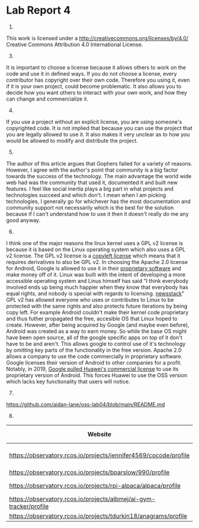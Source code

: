 # Lab Report 4
1.  
This work is licensed under a http://creativecommons.org/licenses/by/4.0/ Creative Commons Attribution 4.0 International License.
  
3.  
It is important to choose a license because it allows others to work on the code and use it in defined ways. If you do not choose a license, every contributor has copyright over their own code. Therefore you using it, even if it is your own project, could become problematic. It also allows you to decide how you want others to interact with your own work, and how they can change and commercialize it.
    
4.  
If you use a project without an explicit license, you are using someone's copyrighted code. It is not implied that because you can use the project that you are legally allowed to use it. It also makes it very unclear as to how you would be allowed to modify and distribute the project.
    
5.  
The author of this article argues that Gophers failed for a variety of reasons. However, I agree with the author's point that community is a big factor towards the success of the technology. The main advantage the world wide web had was the community that used it, documented it and built new features. I feel like social inertia plays a big part in what projects and technologies succeed and which don't. I mean when I am picking technologies, I generally go for whichever has the most documentation and community support not necessarily which is the best for the solution because if I can't understand how to use it then it doesn't really do me any good anyway.
  
6.  
I think one of the major reasons the linux kernel uses a GPL v2 license is because it is based on the Linux operating system which also uses a GPL v2 license. The GPL v2 license is a [copyleft license](https://fossa.com/blog/all-about-copyleft-licenses/) which means that it requires derivatives to also be GPL v2. In choosing the Apache 2.0 license for Android, Google is  allowed to use it in their [proprietary software](https://fossa.com/blog/open-source-licenses-101-apache-license-2-0/#:~:text=The%20Apache%20License%202.0%20outlines,they%20then%20sell%20to%20customers) and make money off of it. Linux was built with the intent of developing a more accessible operating system and Linus himself has said "I think everybody involved ends up being much happier when they know that everybody has equal rights, and nobody is special with regards to licensing. [newsstack](https://thenewstack.io/linus-torvalds-on-why-open-source-solves-the-biggest-problems/)" GPL v2 has allowed everyone who uses or contributes to Linux to be protected with the same rights and also protects future iterations by being copy left. For example Android couldn't make their kernel code proprietary and thus futher propagated the free, accesible OS that Linux hoped to create. However, after being acquired by Google (and maybe even before), Android was created as a way to earn money. So while the base OS might have been open source, all of the google specific apps on top of it don't have to be and aren't. This allows google to control use of it's technology by omitting key parts of the functionality in the free version. Apache 2.0 allows a company to use the code commercially in proprietary software. Google licenses their version of Android to other companies for a profit. Notably, in 2019, [Google pulled Huawei's commercial license](https://www.theverge.com/2019/5/19/18631558/google-huawei-android-suspension) to use its proprietary version of Android. This forces Huawei to use the OSS version which lacks key functionality that users will notice.
  
7.  
https://github.com/aidan-lane/oss-lab04/blob/main/README.md  
  
8.  

| Website     | License Present | License |
| ------------------------------------ | ------- | ------------------------ |
| https://observatory.rcos.io/projects/jennifer4569/cocode/profile | Yes | GNU General Public License v3.0 https://www.gnu.org/licenses/gpl-3.0.en.html|
| https://observatory.rcos.io/projects/bparslow/990/profile | Yes | GNU General Public License v3.0 |
| https://observatory.rcos.io/projects/rpi-alpaca/alpaca/profile | Yes | MIT License https://mit-license.org/ |
| https://observatory.rcos.io/projects/albmej/ai-gym-tracker/profile | Yes | MIT License |
| https://observatory.rcos.io/projects/tdurkin18/anagrams/profile | Yes | GNU General Public License v3.0 |

